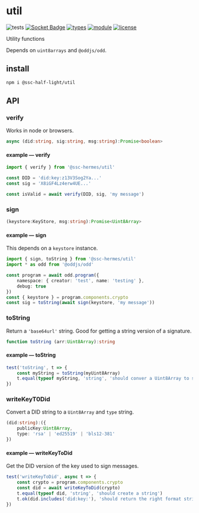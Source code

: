 # util
![tests](https://github.com/ssc-half-light/util/actions/workflows/nodejs.yml/badge.svg)
[![Socket Badge](https://socket.dev/api/badge/npm/package/@ssc-half-light/util)](https://socket.dev/npm/package/@ssc-half-light/util)
[![types](https://img.shields.io/npm/types/@ssc-half-light/util)](README.md)
[![module](https://img.shields.io/badge/module-ESM-blue)](README.md)
[![license](https://img.shields.io/badge/license-MIT-brightgreen)](LICENSE)

Utility functions

Depends on `uint8arrays` and `@oddjs/odd`.

## install

```bash
npm i @ssc-half-light/util
```

## API

### verify
Works in node or browsers.

```ts
async (did:string, sig:string, msg:string):Promise<boolean>
```

#### example &mdash; verify
```ts
import { verify } from '@ssc-hermes/util'

const DID = 'did:key:z13V3Sog2Ya...'
const sig = 'X8iGF4Lz4erw4UE...'

const isValid = await verify(DID, sig, 'my message')
```

### sign
```ts
(keystore:KeyStore, msg:string):Promise<Uint8Array>
```

#### example &mdash; sign
This depends on a `keystore` instance.

```ts
import { sign, toString } from '@ssc-hermes/util'
import * as odd from '@oddjs/odd'

const program = await odd.program({
    namespace: { creator: 'test', name: 'testing' },
    debug: true
})
const { keystore } = program.components.crypto
const sig = toString(await sign(keystore, 'my message'))
```


### toString
Return a `'base64url'` string. Good for getting a string version of a signature.

```ts
function toString (arr:Uint8Array):string
```

#### example &mdash; toString
```js
test('toString', t => {
    const myString = toString(myUint8Array)
    t.equal(typeof myString, 'string', 'should conver a Uint8Array to string')
})
```

### writeKeyT0Did
Convert a DID string to a `Uint8Array` and `type` string.

```ts
(did:string):({
    publicKey:Uint8Array,
    type: 'rsa' | 'ed25519' | 'bls12-381'
})
```

#### example &mdash; writeKeyToDid
Get the DID version of the key used to sign messages.

```js
test('writeKeyToDid', async t => {
    const crypto = program.components.crypto
    const did = await writeKeyToDid(crypto)
    t.equal(typeof did, 'string', 'should create a string')
    t.ok(did.includes('did:key:'), 'should return the right format string')
})
```

